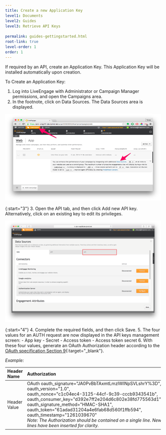 ```yaml
---
title: Create a new Application Key
level1: Documents
level2: Guides
level3: Retrieve API Keys

permalink: guides-gettingstarted.html
root-link: true
level-order: 1
order: 1
---
```


If required by an API, create an Application Key. This Application Key will be installed automatically upon creation.

To Create an Application Key:

1.	Log into LiveEngage with Administrator or Campaign Manager permissions, and open the Campaigns area.
2.	In the footnote, click on Data Sources. The Data Sources area is displayed.

![Campaigns](img/campaigns.png)

{:start="3"}
3.	Open the API tab, and then click Add new API key. Alternatively, click on an existing key to edit its privileges.

![DataSourcesAPI](img/datasourcesapi.png)

{:start="4"}
4.	Complete the required fields, and then click Save.
5.	The four values for an AUTH request are now displayed in the API keys management screen:
	- App key
	- Secret
	- Access token
	- Access token secret
6.	With these four values, generate an OAuth Authorization header according to the [OAuth specification Section 9](https://oauth.net/core/1.0/#signing_process){:target="_blank"}.

*Example:*

| Header Name | Authorization |
| :--- | :--- |
| Header Value | OAuth   oauth_signature="JA0PvBbTAxmtLmzIWINpSVLshrY%3D", <br> oauth_version="1.0", <br> oauth_nonce="c1c04ec4-3125-44cf-9c39-cccb9343541b", <br> oauth_consumer_key="d392e7ff2e204d6c802e38fd775563d1", <br> oauth_signature_method="HMAC-SHA1", <br> oauth_token="61adad31204a4e6fab68d560f1ffb594", <br> oauth_timestamp="1261039670" <br> *Note: The Authorization should be contained on a single line. New lines have been inserted for clarity.* |

